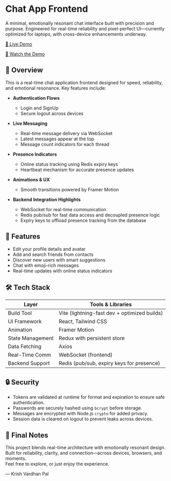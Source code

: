 # Chat App Frontend

A minimal, emotionally resonant chat interface built with precision and purpose. Engineered for real-time reliability and pixel-perfect UI—currently optimized for laptops, with cross-device enhancements underway.

[🔗 Live Demo](https://chat-app-delta-henna-92.vercel.app)

[🎥 Watch the Demo](https://tech-naruto.github.io/Chat-App-Demo-Video/)

## 🧩 Overview

This is a real-time chat application frontend designed for speed, reliability, and emotional resonance. Key features include:

- **Authentication Flows**

  - Login and SignUp
  - Secure logout across devices

- **Live Messaging**

  - Real-time message delivery via WebSocket
  - Latest messages appear at the top
  - Message count indicators for each thread

- **Presence Indicators**

  - Online status tracking using Redis expiry keys
  - Heartbeat mechanism for accurate presence updates

- **Animations & UX**

  - Smooth transitions powered by Framer Motion

- **Backend Integration Highlights**

  - WebSocket for real-time communication
  - Redis pub/sub for fast data access and decoupled presence logic
  - Expiry keys to offload presence tracking from the database

## 🚀 Features

- Edit your profile details and avatar
- Add and search friends from contacts
- Discover new users with smart suggestions
- Chat with emoji-rich messages
- Real-time updates with online status indicators

## 🛠 Tech Stack

| Layer            | Tools & Libraries                            |
| ---------------- | -------------------------------------------- |
| Build Tool       | Vite (lightning-fast dev + optimized builds) |
| UI Framework     | React, Tailwind CSS                          |
| Animation        | Framer Motion                                |
| State Management | Redux with persistent store                  |
| Data Fetching    | Axios                                        |
| Real-Time Comm   | WebSocket (frontend)                         |
| Backend Support  | Redis (pub/sub, expiry keys for presence)    |

## 🔒 Security

- Tokens are validated at runtime for format and expiration to ensure safe authentication.
- Passwords are securely hashed using `bcrypt` before storage.
- Messages are encrypted with Node.js `crypto` for added privacy.
- Session data is cleared on logout to prevent leaks across devices.

## 🧭 Final Notes

This project blends real-time architecture with emotionally resonant design.  
Built for reliability, clarity, and connection—across devices, browsers, and moments.  
Feel free to explore, or just enjoy the experience.

— Krish Vardhan Pal
